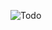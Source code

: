 ![Todo](https://user-images.githubusercontent.com/45056137/143727316-9307ab75-b3ce-4663-bf95-f7af0030c4ff.png)
